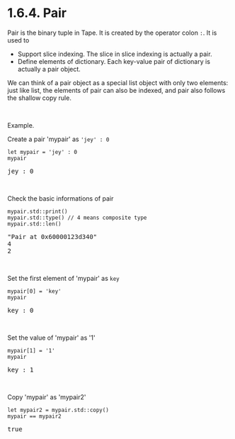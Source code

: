 # 1.6.4. Pair

Pair is the binary tuple in Tape. It is created by the operator colon `:`. It is used to

- Support slice indexing. The slice in slice indexing is actually a pair.
- Define elements of dictionary. Each key-value pair of dictionary is actually a pair object.

We can think of a pair object as a special list object with only two elements: just like list, the elements of pair can also be indexed, and pair also follows the shallow copy rule.

<br>

Example.

Create a pair 'mypair' as ``'jey' : 0``

```tapas
let mypair = 'jey' : 0
mypair
```
<pre class='Tapas-Return'>
jey : 0
</pre>

<br>

Check the basic informations of pair

```tapas
mypair.std::print()
mypair.std::type() // 4 means composite type
mypair.std::len()
```
<pre class='Tapas-Return'>
"Pair at 0x60000123d340"
4
2
</pre>
<br>

Set the first element of 'mypair' as ``key``

```tapas
mypair[0] = 'key'
mypair
```
<pre class='Tapas-Return'>
key : 0
</pre>
<br>

Set the value of 'mypair' as '1'

```tapas
mypair[1] = '1'
mypair
```
<pre class='Tapas-Return'>
key : 1
</pre>
<br>

Copy 'mypair' as 'mypair2'

```tapas
let mypair2 = mypair.std::copy()
mypair == mypair2
```
<pre class='Tapas-Return'>
true
</pre>
